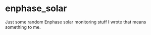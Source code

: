# enphase_solar

Just some random Enphase solar monitoring stuff I wrote that means something to me.
